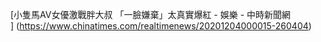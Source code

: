 
[小隻馬AV女優激戰胖大叔 「一臉嫌棄」太真實爆紅 - 娛樂 - 中時新聞網<br/>]
(https://www.chinatimes.com/realtimenews/20201204000015-260404)